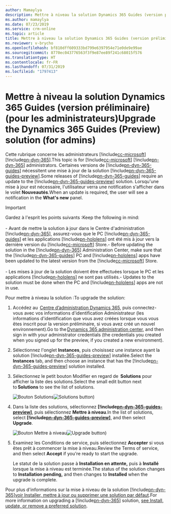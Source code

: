 ```yaml
---
author: Mamaylya
description: Mettre à niveau la solution Dynamics 365 Guides (version préliminaire)
ms.author: mamaylya
ms.date: 07/23/2019
ms.service: crm-online
ms.topic: article
title: Mettre à niveau la solution Dynamics 365 Guides (version préliminaire)
ms.reviewer: v-brycho
ms.openlocfilehash: bf810dff609333bd799e6397954e71e0de9e99ae
ms.sourcegitcommit: 8770ec043776563f3f9e87ee89f241c68015f576
ms.translationtype: HT
ms.contentlocale: fr-FR
ms.lasthandoff: 07/31/2019
ms.locfileid: "1797413"
---
```

# <a name="upgrade-the-dynamics-365-guides-preview-solution-for-admins"></a><span data-ttu-id="bfc41-103">Mettre à niveau la solution Dynamics 365 Guides (version préliminaire) (pour les administrateurs)</span><span class="sxs-lookup"><span data-stu-id="bfc41-103">Upgrade the Dynamics 365 Guides (Preview) solution (for admins)</span></span>

<span data-ttu-id="bfc41-104">Cette rubrique concerne les administrateurs [!include[cc-microsoft](../includes/cc-microsoft.md)] [!include[pn-dyn-365](../includes/pn-dyn-365.md)].</span><span class="sxs-lookup"><span data-stu-id="bfc41-104">This topic is for [!include[cc-microsoft](../includes/cc-microsoft.md)] [!include[pn-dyn-365](../includes/pn-dyn-365.md)] administrators.</span></span> <span data-ttu-id="bfc41-105">Certaines versions de [!include[pn-dyn-365-guides](../includes/pn-dyn-365-guides.md)] nécessitent une mise à jour de la solution [!include[pn-dyn-365-guides-preview](../includes/pn-dyn-365-guides-preview.md)].</span><span class="sxs-lookup"><span data-stu-id="bfc41-105">Some releases of [!include[pn-dyn-365-guides](../includes/pn-dyn-365-guides.md)] require an update to the [!include[pn-dyn-365-guides-preview](../includes/pn-dyn-365-guides-preview.md)] solution.</span></span> <span data-ttu-id="bfc41-106">Lorsqu'une mise à jour est nécessaire, l'utilisateur verra une notification s'afficher dans le volet **Nouveautés**.</span><span class="sxs-lookup"><span data-stu-id="bfc41-106">When an update is required, the user will see a notification in the **What's new** panel.</span></span>

> [!IMPORTANT]
> <span data-ttu-id="bfc41-107">Gardez à l'esprit les points suivants :</span><span class="sxs-lookup"><span data-stu-id="bfc41-107">Keep the following in mind:</span></span><br><br><span data-ttu-id="bfc41-108">- Avant de mettre la solution à jour dans le Centre d'administration [!include[pn-dyn-365](../includes/pn-dyn-365.md)], assurez-vous que le PC [!include[pn-dyn-365-guides](../includes/pn-dyn-365-guides.md)] et les applications [!include[pn-hololens](../includes/pn-hololens.md)] ont été mis à jour vers la dernière version du [!include[cc-microsoft](../includes/cc-microsoft.md)] Store.</span><span class="sxs-lookup"><span data-stu-id="bfc41-108">- Before updating the solution in the [!include[pn-dyn-365](../includes/pn-dyn-365.md)] Administration Center, make sure that the [!include[pn-dyn-365-guides](../includes/pn-dyn-365-guides.md)] PC and [!include[pn-hololens](../includes/pn-hololens.md)] apps have been updated to the latest version from the [!include[cc-microsoft](../includes/cc-microsoft.md)] Store.</span></span><br><br><span data-ttu-id="bfc41-109">- Les mises à jour de la solution doivent être effectuées lorsque le PC et les applications [!include[pn-hololens](../includes/pn-hololens.md)] ne sont pas utilisés.</span><span class="sxs-lookup"><span data-stu-id="bfc41-109">- Updates to the solution must be done when the PC and [!include[pn-hololens](../includes/pn-hololens.md)] apps are not in use.</span></span>  

<span data-ttu-id="bfc41-110">Pour mettre à niveau la solution :</span><span class="sxs-lookup"><span data-stu-id="bfc41-110">To upgrade the solution:</span></span>

1. <span data-ttu-id="bfc41-111">Accédez au  [Centre d’administration Dynamics 365](https://port.crm.dynamics.com/G/Instances/InstancePicker.aspx), puis connectez-vous avec vos informations d'identification Administrateur (les informations d'identification que vous avez créées lorsque vous vous êtes inscrit pour la version préliminaire, si vous avez créé un nouvel environnement).</span><span class="sxs-lookup"><span data-stu-id="bfc41-111">Go to the [Dynamics 365 administration center](https://port.crm.dynamics.com/G/Instances/InstancePicker.aspx), and then sign in with your administrator credentials (the credentials you created when you signed up for the preview, if you created a new environment).</span></span> 

2. <span data-ttu-id="bfc41-112">Sélectionnez l'onglet **Instances**, puis choisissez une instance ayant la solution [!include[pn-dyn-365-guides-preview](../includes/pn-dyn-365-guides-preview.md)] installée.</span><span class="sxs-lookup"><span data-stu-id="bfc41-112">Select the **Instances** tab, and then choose an instance that has the [!include[pn-dyn-365-guides-preview](../includes/pn-dyn-365-guides-preview.md)] solution installed.</span></span>

3. <span data-ttu-id="bfc41-113">Sélectionnez le petit bouton Modifier en regard de  **Solutions** pour afficher la liste des solutions.</span><span class="sxs-lookup"><span data-stu-id="bfc41-113">Select the small edit button next to **Solutions** to see the list of solutions.</span></span> 
 
   <span data-ttu-id="bfc41-114">![Bouton Solutions](media/solutions.PNG "Bouton Solutions")</span><span class="sxs-lookup"><span data-stu-id="bfc41-114">![Solutions button)](media/solutions.PNG "Solutions button")</span></span>
 
4. <span data-ttu-id="bfc41-115">Dans la liste des solutions, sélectionnez **[!include[pn-dyn-365-guides-preview](../includes/pn-dyn-365-guides-preview.md)]**, puis sélectionnez **Mettre à niveau**.</span><span class="sxs-lookup"><span data-stu-id="bfc41-115">In the list of solutions, select **[!include[pn-dyn-365-guides-preview](../includes/pn-dyn-365-guides-preview.md)]**, and then select **Upgrade**.</span></span>  
 
   <span data-ttu-id="bfc41-116">![Bouton Mettre à niveau](media/upgrade.PNG "Bouton Mettre à niveau")</span><span class="sxs-lookup"><span data-stu-id="bfc41-116">![Upgrade button)](media/upgrade.PNG "Upgrade button")</span></span>
   
5. <span data-ttu-id="bfc41-117">Examinez les Conditions de service, puis sélectionnez **Accepter** si vous êtes prêt à commencer la mise à niveau.</span><span class="sxs-lookup"><span data-stu-id="bfc41-117">Review the Terms of service, and then select **Accept** if you're ready to start the upgrade.</span></span> 

   <span data-ttu-id="bfc41-118">Le statut de la solution passe à **Installation en attente,** puis à **Installé** lorsque la mise à niveau est terminée.</span><span class="sxs-lookup"><span data-stu-id="bfc41-118">The status of the solution changes to **Installation pending,** and then changes to **Installed** when the upgrade is complete.</span></span> 
 
<span data-ttu-id="bfc41-119">Pour plus d'informations sur la mise à niveau de la solution [!include[pn-dyn-365](../includes/pn-dyn-365.md)][voir Installer, mettre à jour ou supprimer une solution par défaut](https://docs.microsoft.com/dynamics365/customer-engagement/admin/install-remove-preferred-solution).</span><span class="sxs-lookup"><span data-stu-id="bfc41-119">For more information on upgrading a [!include[pn-dyn-365](../includes/pn-dyn-365.md)] solution, [see Install, update, or remove a preferred solution](https://docs.microsoft.com/dynamics365/customer-engagement/admin/install-remove-preferred-solution).</span></span>
